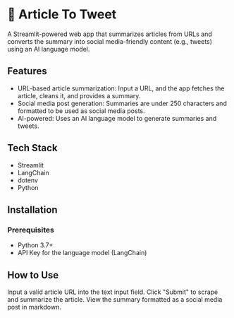 # 📰 Article To Tweet

A Streamlit-powered web app that summarizes articles from URLs and converts the summary into social media-friendly content (e.g., tweets) using an AI language model.

## Features

- URL-based article summarization: Input a URL, and the app fetches the article, cleans it, and provides a summary.
- Social media post generation: Summaries are under 250 characters and formatted to be used as social media posts.
- AI-powered: Uses an AI language model to generate summaries and tweets.

## Tech Stack

- Streamlit
- LangChain
- dotenv
- Python

## Installation

### Prerequisites

- Python 3.7+
- API Key for the language model (LangChain)

## How to Use

Input a valid article URL into the text input field.
Click "Submit" to scrape and summarize the article.
View the summary formatted as a social media post in markdown.
